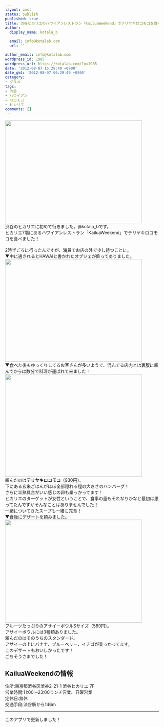 ```yaml
---
layout: post
status: publish
published: true
title: 渋谷ヒカリエのハワイアンレストラン「KailuaWeekend」でテリヤキロコモコを食べた！
author:
  display_name: kotala_b

  email: info@kotalab.com
  url: ''

author_email: info@kotalab.com
wordpress_id: 1985
wordpress_url: https://kotalab.com/?p=1985
date: '2012-08-07 15:29:49 +0900'
date_gmt: '2012-08-07 06:29:49 +0900'
category:
- グルメ
tags:
- 渋谷
- ハワイアン
- ロコモコ
- ヒカリエ
comments: []
---
```

<p><img alt="" src="https://kotalab.com/wp-content/uploads/slooProImg_20120807152945.jpg" width="448" height="336" /><br />
渋谷のヒカリエに初めて行きました。@kotala_bです。<br />
ヒカリエ7階にあるハワイアンレストラン「KailuaWeekend」でテリヤキロコモコを食べました！<br />
<!--more--><br />
2時半ごろに行ったんですが、満員でお店の外で少し待つことに。<br />
▼中に通されるとHAWAIと書かれたオブジェが飾ってありました。<br />
<img alt="" src="https://kotalab.com/wp-content/uploads/slooProImg_20120807152947.jpg" width="448" height="336" /><br />
▼食べた後もゆっくりしてるお客さんが多いようで、混んでる店内とは裏腹に頼んでからは数分で料理が運ばれて来ました！<br />
<img alt="" src="https://kotalab.com/wp-content/uploads/slooProImg_20120807152943.jpg" width="448" height="336" /><br />
頼んだのは<strong>テリヤキロコモコ</strong>（930円）。<br />
下にある玄米ごはんがほぼ全部隠れる程の大きさのハンバーグ！<br />
さらに半熟具合がいい感じの卵も乗っかってます！<br />
ヒカリエのターゲットが女性ということで、食事の量もそれなりかなと最初は思ってたんですがそんなことはありませんでした！<br />
一緒についてきたスープも一緒に完食！<br />
▼食後にデザートを頼みました。<br />
<img alt="" src="https://kotalab.com/wp-content/uploads/slooProImg_20120807154405.jpg" width="448" height="336" /><br />
フルーツたっぷりのアサイーボウルSサイズ（580円）。<br />
アサイーボウルには3種類ありました。<br />
頼んだのはそのうちのスタンダード。<br />
アサイーの上にバナナ、ブルーベリー、イチゴが乗っかってます。<br />
このデザートもおいしかったです！<br />
ごちそうさまでした！</p>
<h2>KailuaWeekendの情報</h2>
<p>住所:東京都渋谷区渋谷2-21-1 渋谷ヒカリエ 7F<br />
営業時間:11:00～23:00ランチ営業、日曜営業<br />
定休日:無休<br />
交通手段:渋谷駅から146m</p>
<hr>
<p>このアプリで更新しました！</p>
